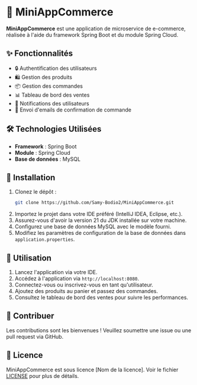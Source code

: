 # 🛒 MiniAppCommerce

**MiniAppCommerce** est une application de microservice de e-commerce, réalisée à l'aide du framework Spring Boot et du module Spring Cloud.

## ✨ Fonctionnalités

- 🔒 Authentification des utilisateurs
- 🛍️ Gestion des produits
- 📦 Gestion des commandes
- 📊 Tableau de bord des ventes
- 🔔 Notifications des utilisateurs
- 📧 Envoi d'emails de confirmation de commande

## 🛠️ Technologies Utilisées

- **Framework** : Spring Boot
- **Module** : Spring Cloud
- **Base de données** : MySQL

## 🚀 Installation

1. Clonez le dépôt :
   ```sh
   git clone https://github.com/Samy-Bodio2/MiniAppCommerce.git
   ```
2. Importez le projet dans votre IDE préféré (IntelliJ IDEA, Eclipse, etc.).
3. Assurez-vous d'avoir la version 21 du JDK installée sur votre machine.
4. Configurez une base de données MySQL avec le modèle fourni.
5. Modifiez les paramètres de configuration de la base de données dans `application.properties`.

## 📲 Utilisation

1. Lancez l'application via votre IDE.
2. Accédez à l'application via `http://localhost:8080`.
3. Connectez-vous ou inscrivez-vous en tant qu'utilisateur.
4. Ajoutez des produits au panier et passez des commandes.
5. Consultez le tableau de bord des ventes pour suivre les performances.

## 🤝 Contribuer

Les contributions sont les bienvenues ! Veuillez soumettre une issue ou une pull request via GitHub.

## 📄 Licence

MiniAppCommerce est sous licence [Nom de la licence]. Voir le fichier [LICENSE](LICENSE) pour plus de détails.
